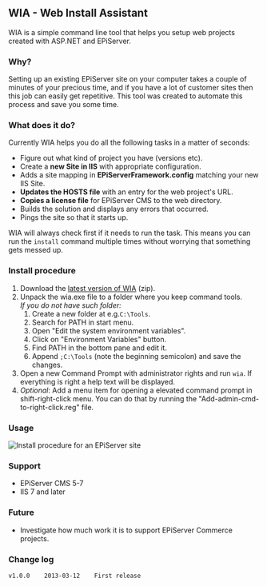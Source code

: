 ## WIA - Web Install Assistant

WIA is a simple command line tool that helps you setup web projects created with ASP.NET and EPiServer. 

### Why?

Setting up an existing EPiServer site on your computer takes a couple of minutes of your precious time, and if you have a lot of customer sites then this job can easily get repetitive. This tool was created to automate this process and save you some time.

### What does it do?

Currently WIA helps you do all the following tasks in a matter of seconds:

- Figure out what kind of project you have (versions etc).
- Create a **new Site in IIS** with appropriate configuration.
- Adds a site mapping in **EPiServerFramework.config** matching your new IIS Site.
- **Updates the HOSTS file** with an entry for the web project's URL.
- **Copies a license file** for EPiServer CMS to the web directory.
- Builds the solution and displays any errors that occurred.
- Pings the site so that it starts up.

WIA will always check first if it needs to run the task. This means you can run the `install` command multiple times without worrying that something gets messed up.

### Install procedure

1. Download the [latest version of WIA](http://www.nansen.com/files/wia/wia-1.0.0.zip "Download the latest version of WIA") (zip).
2. Unpack the wia.exe file to a folder where you keep command tools.   
*If you do not have such folder:*
	1. Create a new folder at e.g.`C:\Tools`.
	2. Search for PATH in start menu.
	3. Open "Edit the system environment variables".
	4. Click on "Environment Variables" button.
	5. Find PATH in the bottom pane and edit it.
	6. Append `;C:\Tools` (note the beginning semicolon) and save the changes.
3. Open a new Command Prompt with administrator rights and run `wia`. If everything is right a help text will be displayed.
4. *Optional*: Add a menu item for opening a elevated command prompt in shift-right-click menu. You can do that by running the "Add-admin-cmd-to-right-click.reg" file.

### Usage

![Install procedure for an EPiServer site](https://github.com/nansen/wia/blob/master/docs/wia-install-01.Gif?raw=true)

### Support

- EPiServer CMS 5-7
- IIS 7 and later


### Future

- Investigate how much work it is to support EPiServer Commerce projects.

### Change log

    v1.0.0    2013-03-12    First release
    